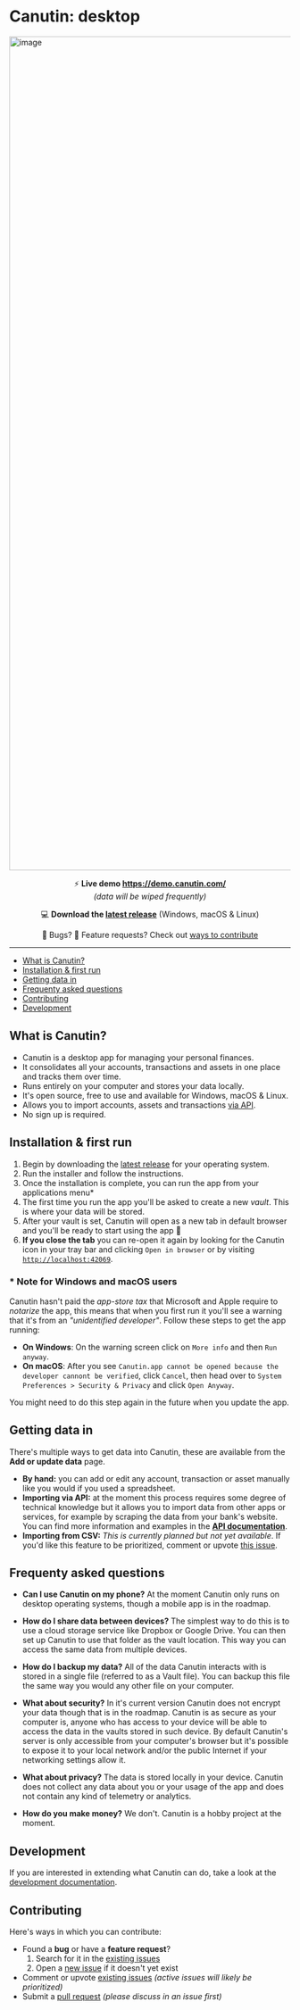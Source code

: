 # Canutin: desktop

<img width="1495" alt="image" src="https://user-images.githubusercontent.com/1434675/201496760-84c132ba-9685-4313-8668-9d72fd52537b.png">

<p align="center">
  ⚡ <strong>Live demo <a href="https://demo.canutin.com/">https://demo.canutin.com/</a></strong><br/>
  <em>(data will be wiped frequently)</em>
</p>

<p align="center">
  💻 <strong>Download the <a href="https://github.com/Canutin/desktop/releases">latest release</a></strong> (Windows, macOS & Linux)
</p>
<p align="center">
  🐝 Bugs? 🤑 Feature requests? Check out <a href="https://github.com/Canutin/desktop/#contributing">ways to contribute</a>
</p>

---

- [What is Canutin?](#what-is-canutin)
- [Installation & first run](#installation--first-run)
- [Getting data in](#getting-data-in)
- [Frequenty asked questions](#frequenty-asked-questions)
- [Contributing](#contributing)
- [Development](#development)

## What is Canutin?

- Canutin is a desktop app for managing your personal finances.
- It consolidates all your accounts, transactions and assets in one place and tracks them over time.
- Runs entirely on your computer and stores your data locally.
- It's open source, free to use and available for Windows, macOS & Linux.
- Allows you to import accounts, assets and transactions [via API](#getting-data-in).
- No sign up is required.

## Installation & first run

1. Begin by downloading the [latest release](https://github.com/Canutin/desktop/releases) for your operating system.
2. Run the installer and follow the instructions.
3. Once the installation is complete, you can run the app from your applications menu\*
4. The first time you run the app you'll be asked to create a new _vault_. This is where your data will be stored.
5. After your vault is set, Canutin will open as a new tab in default browser and you'll be ready to start using the app 🎉
6. **If you close the tab** you can re-open it again by looking for the Canutin icon in your tray bar and clicking `Open in browser` or by visiting [`http://localhost:42069`](http://localhost:42069).

### \* Note for Windows and macOS users

Canutin hasn't paid the _app-store tax_ that Microsoft and Apple require to _notarize_ the app, this means that when you first run it you'll see a warning that it's from an _"unidentified developer"_. Follow these steps to get the app running:

- **On Windows**: On the warning screen click on `More info` and then `Run anyway`.
- **On macOS**: After you see `Canutin.app cannot be opened because the developer cannont be verified`, click `Cancel`, then head over to `System Preferences > Security & Privacy` and click `Open Anyway`.

You might need to do this step again in the future when you update the app.

## Getting data in

There's multiple ways to get data into Canutin, these are available from the **Add or update data** page.

- **By hand:** you can add or edit any account, transaction or asset manually like you would if you used a spreadsheet.
- **Importing via API:** at the moment this process requires some degree of technical knowledge but it allows you to import data from other apps or services, for example by scraping the data from your bank's website. You can find more information and examples in the **[API documentation](docs/API.md)**.
- **Importing from CSV:** _This is currently planned but not yet available_. If you'd like this feature to be prioritized, comment or upvote [this issue](https://github.com/Canutin/desktop/issues/74).

## Frequenty asked questions

- **Can I use Canutin on my phone?**
  At the moment Canutin only runs on desktop operating systems, though a mobile app is in the roadmap.

- **How do I share data between devices?**
  The simplest way to do this is to use a cloud storage service like Dropbox or Google Drive. You can then set up Canutin to use that folder as the vault location. This way you can access the same data from multiple devices.

- **How do I backup my data?**
  All of the data Canutin interacts with is stored in a single file (referred to as a Vault file). You can backup this file the same way you would any other file on your computer.

- **What about security?**
  In it's current version Canutin does not encrypt your data though that is in the roadmap. Canutin is as secure as your computer is, anyone who has access to your device will be able to access the data in the vaults stored in such device. By default Canutin's server is only accessible from your computer's browser but it's possible to expose it to your local network and/or the public Internet if your networking settings allow it.

- **What about privacy?**
  The data is stored locally in your device. Canutin does not collect any data about you or your usage of the app and does not contain any kind of telemetry or analytics.

- **How do you make money?**
  We don't. Canutin is a hobby project at the moment.

## Development

If you are interested in extending what Canutin can do, take a look at the [development documentation](docs/DEVELOPMENT.md).

## Contributing

Here's ways in which you can contribute:

- Found a **bug** or have a **feature request**?
  1. Search for it in the [existing issues](https://github.com/canutin/desktop/issues)
  2. Open a [new issue](https://github.com/canutin/desktop/issues/new) if it doesn't yet exist
- Comment or upvote [existing issues](https://github.com/canutin/desktop/issues) _(active issues will likely be prioritized)_
- Submit a [pull request](https://github.com/canutin/desktop/pulls) _(please discuss in an issue first)_
